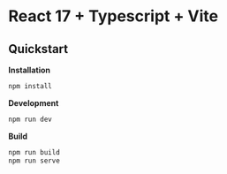 # React 17 + Typescript + Vite

## Quickstart

**Installation**

```bash
npm install
```

**Development**

```bash
npm run dev
```

**Build**

```bash
npm run build
npm run serve
```
